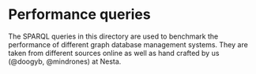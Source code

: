 # Performance queries

The SPARQL queries in this directory are used to benchmark the performance of 
different graph database management systems. They are taken from different 
sources online as well as hand crafted by us (@doogyb, @mindrones) at Nesta.